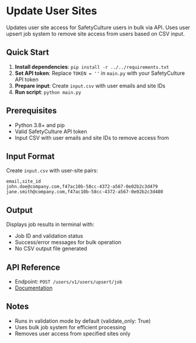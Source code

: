 # Update User Sites

Updates user site access for SafetyCulture users in bulk via API. Uses user upsert job system to remove site access from users based on CSV input.

## Quick Start

1. **Install dependencies**: `pip install -r ../../requirements.txt`
2. **Set API token**: Replace `TOKEN = ''` in `main.py` with your SafetyCulture API token
3. **Prepare input**: Create `input.csv` with user emails and site IDs
4. **Run script**: `python main.py`

## Prerequisites

- Python 3.8+ and pip
- Valid SafetyCulture API token
- Input CSV with user emails and site IDs to remove access from

## Input Format

Create `input.csv` with user-site pairs:
```csv
email,site_id
john.doe@company.com,f47ac10b-58cc-4372-a567-0e02b2c3d479
jane.smith@company.com,f47ac10b-58cc-4372-a567-0e02b2c3d480
```

## Output

Displays job results in terminal with:
- Job ID and validation status
- Success/error messages for bulk operation
- No CSV output file generated

## API Reference

- Endpoint: `POST /users/v1/users/upsert/job`
- [Documentation](https://developer.safetyculture.com/reference/usersservice_createupsertjob)

## Notes

- Runs in validation mode by default (validate_only: True)
- Uses bulk job system for efficient processing
- Removes user access from specified sites only
